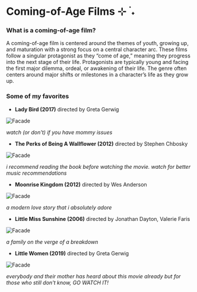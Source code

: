 # Coming-of-Age Films ⊹ ࣪ ˖
### What is a coming-of-age film?
A coming-of-age film is centered around the themes of youth, growing up, and maturation with a strong focus on a central character arc. These films follow a singular protagonist as they “come of age,” meaning they progress into the next stage of their life. Protagonists are typically young and facing the first major dilemma, ordeal, or awakening of their life. The genre often centers around major shifts or milestones in a character’s life as they grow up. 
### Some of my favorites
- **Lady Bird (2017)** directed by Greta Gerwig

![Facade](https://i.pinimg.com/originals/5b/e8/1a/5be81a229b881674352e7a42145271fa.jpg)

*watch (or don't) if you have mommy issues*

- **The Perks of Being A Wallflower (2012)** directed by Stephen Chbosky

![Facade](https://i.pinimg.com/originals/5b/c1/7b/5bc17b6ef6493481921155f1932e3621.jpg)

*i recommend reading the book before watching the movie. watch for better music recommendations*

- **Moonrise Kingdom (2012)** directed by Wes Anderson

![Facade](https://i.pinimg.com/originals/2c/4c/82/2c4c824f8b342d243e5f6b0185bd3ee4.jpg)

*a modern love story that i absolutely adore*

- **Little Miss Sunshine (2006)** directed by Jonathan Dayton, Valerie Faris

![Facade](https://i.pinimg.com/originals/4c/f9/b9/4cf9b9d1f2195b00a413b1121cc996f5.jpg)

*a family on the verge of a breakdown*

- **Little Women (2019)** directed by Greta Gerwig

![Facade](https://i.pinimg.com/originals/77/54/68/7754682e32f35b44ba0c64675979fcdf.jpg)

*everybody and their mother has heard about this movie already but for those who still don't know, GO WATCH IT!*
